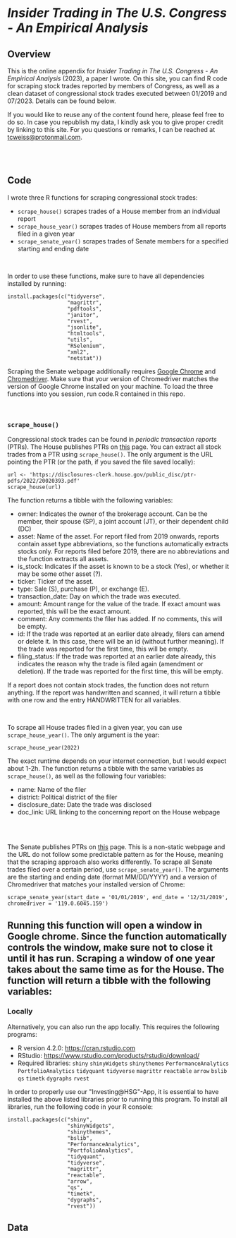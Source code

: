 # *Insider Trading in The U.S. Congress - An Empirical Analysis*


<a name="overview"></a>

## Overview
This is the online appendix for *Insider Trading in The U.S. Congress - An Empirical Analysis* (2023), a paper I wrote. On this site, you can find R code for scraping stock trades reported by members of Congress, as well as a clean dataset of congressional stock trades executed between 01/2019 and 07/2023. Details can be found below.

If you would like to reuse any of the content found here, please feel free to do so. In case you republish my data, I kindly ask you to give proper credit by linking to this site. For you questions or remarks, I can be reached at tcweiss@protonmail.com.



<br><br>

<a name="code"></a>
## Code

I wrote three R functions for scraping congressional stock trades:
- `scrape_house()` scrapes trades of a House member from an individual report
- `scrape_house_year()` scrapes trades of House members from all reports filed in a given year
- `scrape_senate_year()` scrapes trades of Senate members for a specified starting and ending date

<br>

In order to use these functions, make sure to have all dependencies installed by running:

```
install.packages(c("tidyverse",                
                   "magrittr",        
                   "pdftools",          
                   "janitor",                
                   "rvest", 
                   "jsonlite",
                   "htmltools",
                   "utils",
                   "RSelenium",
                   "xml2",
                   "netstat"))
```

Scraping the Senate webpage additionally requires [Google Chrome](https://www.google.com/chrome/) and [Chromedriver](https://chromedriver.chromium.org/home). Make sure that your version of Chromedriver matches the version of Google Chrome installed on your machine. To load the three functions into you session, run code.R contained in this repo.



<br>

### `scrape_house()`

Congressional stock trades can be found in *periodic transaction reports* (PTRs). The House publishes PTRs on [this](https://disclosures-clerk.house.gov/FinancialDisclosure) page. You can extract all stock trades from a PTR using `scrape_house()`. The only argument is the URL pointing the PTR (or the path, if you saved the file saved locally):

```
url <- 'https://disclosures-clerk.house.gov/public_disc/ptr-pdfs/2022/20020393.pdf'
scrape_house(url)

```

The function returns a tibble with the following variables:
- owner: Indicates the owner of the brokerage account. Can be the member, their spouse (SP), a joint account (JT), or their dependent child (DC)
- asset: Name of the asset. For report filed from 2019 onwards, reports contain asset type abbreviations, so the functions automatically extracts stocks only. For reports filed before 2019, there are no abbreviations and the function extracts all assets.
- is_stock: Indicates if the asset is known to be a stock (Yes), or whether it may be some other asset (?).
- ticker: Ticker of the asset.
- type: Sale (S), purchase (P), or exchange (E).
- transaction_date: Day on which the trade was executed.
- amount: Amount range for the value of the trade. If exact amount was reported, this will be the exact amount.
- comment: Any comments the filer has added. If no comments, this will be empty.
- id: If the trade was reported at an earlier date already, filers can amend or delete it. In this case, there will be an id (without further meaning). If the trade was reported for the first time, this will be empty.
- filing_status: If the trade was reported at an earlier date already, this indicates the reason why the trade is filed again (amendment or deletion). If the trade was reported for the first time, this will be empty.

If a report does not contain stock trades, the function does not return anything. If the report was handwritten and scanned, it will return a tibble with one row and the entry HANDWRITTEN for all variables.

<br>

To scrape all House trades filed in a given year, you can use `scrape_house_year()`. The only argument is the year:

```
scrape_house_year(2022)

```

The exact runtime depends on your internet connection, but I would expect about 1-2h. The function returns a tibble with the same variables as `scrape_house()`, as well as the following four variables:
- name: Name of the filer
- district: Political district of the filer
- disclosure_date: Date the trade was disclosed
- doc_link: URL linking to the concerning report on the House webpage

<br><br>

The Senate publishes PTRs on [this](https://efdsearch.senate.gov/search/) page. This is a non-static webpage and the URL do not follow some predictable pattern as for the House, meaning that the scraping approach also works differently. To scrape all Senate trades filed over a certain period, use `scrape_senate_year()`. The arguments are the starting and ending date (format MM/DD/YYYY) and a version of Chromedriver that matches your installed version of Chrome:

```
scrape_senate_year(start_date = '01/01/2019', end_date = '12/31/2019', chromedriver = '119.0.6045.159')

```

Running this function will open a window in Google chrome. Since the function automatically controls the window, make sure not to close it until it has run. Scraping a window of one year takes about the same time as for the House. The function will return a tibble with the following variables:
- 


<a name="data"></a>


### Locally

Alternatively, you can also run the app locally. This requires the following programs:
- R version 4.2.0: https://cran.rstudio.com 
- RStudio: https://www.rstudio.com/products/rstudio/download/
- Required libraries: ```shiny``` ```shinyWidgets``` ```shinythemes``` ```PerformanceAnalytics``` ```PortfolioAnalytics``` ```tidyquant``` ```tidyverse``` ```magrittr``` ```reactable``` ```arrow``` ```bslib``` ```qs``` ```timetk``` ```dygraphs``` ```rvest```

In order to properly use our "Investing@HSG"-App, it is essential to have installed the above listed libraries prior to running this program. To install all libraries, run the following code in your R console:

```
install.packages(c("shiny",                
                   "shinyWidgets",        
                   "shinythemes",          
                   "bslib",                
                   "PerformanceAnalytics", 
                   "PortfolioAnalytics",
                   "tidyquant",
                   "tidyverse",
                   "magrittr",
                   "reactable",
                   "arrow",
                   "qs",
                   "timetk",
                   "dygraphs",
                   "rvest"))
```

<a name="data"></a>
## Data
